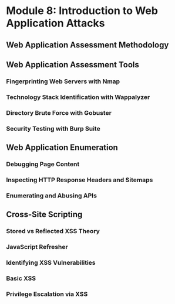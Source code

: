 # Module 8: Introduction to Web Application Attacks

## Web Application Assessment Methodology

## Web Application Assessment Tools

### Fingerprinting Web Servers with Nmap

### Technology Stack Identification with Wappalyzer

### Directory Brute Force with Gobuster

### Security Testing with Burp Suite

## Web Application Enumeration

### Debugging Page Content

### Inspecting HTTP Response Headers and Sitemaps

### Enumerating and Abusing APIs

## Cross-Site Scripting

### Stored vs Reflected XSS Theory

### JavaScript Refresher

### Identifying XSS Vulnerabilities

### Basic XSS

### Privilege Escalation via XSS
